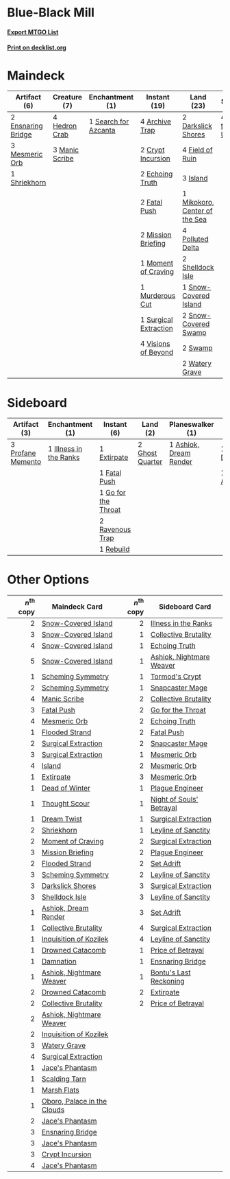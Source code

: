 # Blue-Black Mill

#### [Export MTGO List](../collection/Blue-Black%20Mill/Blue-Black%20Mill.txt)
#### [Print on decklist.org](http://decklist.org/?deckmain=4%09Archive%20Trap%0A2%09Crypt%20Incursion%0A2%09Darkslick%20Shores%0A2%09Echoing%20Truth%0A2%09Ensnaring%20Bridge%0A2%09Fatal%20Push%0A4%09Field%20of%20Ruin%0A4%09Glimpse%20the%20Unthinkable%0A4%09Hedron%20Crab%0A3%09Island%0A3%09Manic%20Scribe%0A3%09Mesmeric%20Orb%0A1%09Mikokoro,%20Center%20of%20the%20Sea%0A2%09Mission%20Briefing%0A1%09Moment%20of%20Craving%0A1%09Murderous%20Cut%0A4%09Polluted%20Delta%0A1%09Search%20for%20Azcanta%0A2%09Shelldock%20Isle%0A1%09Shriekhorn%0A1%09Snow-Covered%20Island%0A2%09Snow-Covered%20Swamp%0A1%09Surgical%20Extraction%0A2%09Swamp%0A4%09Visions%20of%20Beyond%0A2%09Watery%20Grave&deckside=1%09Ashiok,%20Dream%20Render%0A1%09Damnation%0A1%09Extirpate%0A1%09Fatal%20Push%0A2%09Ghost%20Quarter%0A1%09Go%20for%20the%20Throat%0A1%09Illness%20in%20the%20Ranks%0A3%09Profane%20Memento%0A2%09Ravenous%20Trap%0A1%09Rebuild%0A1%09Set%20Adrift)
# Maindeck

|                                        Artifact (6)                                        |                                      Creature (7)                                       |                                        Enchantment (1)                                        |                                          Instant (19)                                          |                                               Land (23)                                                |                                            Sorcery (4)                                             |
|--------------------------------------------------------------------------------------------|-----------------------------------------------------------------------------------------|-----------------------------------------------------------------------------------------------|------------------------------------------------------------------------------------------------|--------------------------------------------------------------------------------------------------------|----------------------------------------------------------------------------------------------------|
|2 [Ensnaring Bridge](http://gatherer.wizards.com/Pages/Card/Details.aspx?multiverseid=15866)|4 [Hedron Crab](http://gatherer.wizards.com/Pages/Card/Details.aspx?multiverseid=180348) |1 [Search for Azcanta](http://gatherer.wizards.com/Pages/Card/Details.aspx?multiverseid=435226)|4 [Archive Trap](http://gatherer.wizards.com/Pages/Card/Details.aspx?multiverseid=197538)       |2 [Darkslick Shores](http://gatherer.wizards.com/Pages/Card/Details.aspx?multiverseid=209400)           |4 [Glimpse the Unthinkable](http://gatherer.wizards.com/Pages/Card/Details.aspx?multiverseid=455918)|
|3 [Mesmeric Orb](http://gatherer.wizards.com/Pages/Card/Details.aspx?multiverseid=30008)    |3 [Manic Scribe](http://gatherer.wizards.com/Pages/Card/Details.aspx?multiverseid=409816)|                                                                                               |2 [Crypt Incursion](http://gatherer.wizards.com/Pages/Card/Details.aspx?multiverseid=369056)    |4 [Field of Ruin](http://gatherer.wizards.com/Pages/Card/Details.aspx?multiverseid=435415)              |                                                                                                    |
|1 [Shriekhorn](http://gatherer.wizards.com/Pages/Card/Details.aspx?multiverseid=213786)     |                                                                                         |                                                                                               |2 [Echoing Truth](http://gatherer.wizards.com/Pages/Card/Details.aspx?multiverseid=405212)      |3 [Island](http://gatherer.wizards.com/Pages/Card/Details.aspx?multiverseid=439857)                     |                                                                                                    |
|                                                                                            |                                                                                         |                                                                                               |2 [Fatal Push](http://gatherer.wizards.com/Pages/Card/Details.aspx?multiverseid=423724)         |1 [Mikokoro, Center of the Sea](http://gatherer.wizards.com/Pages/Card/Details.aspx?multiverseid=442230)|                                                                                                    |
|                                                                                            |                                                                                         |                                                                                               |2 [Mission Briefing](http://gatherer.wizards.com/Pages/Card/Details.aspx?multiverseid=452794)   |4 [Polluted Delta](http://gatherer.wizards.com/Pages/Card/Details.aspx?multiverseid=405104)             |                                                                                                    |
|                                                                                            |                                                                                         |                                                                                               |1 [Moment of Craving](http://gatherer.wizards.com/Pages/Card/Details.aspx?multiverseid=439736)  |2 [Shelldock Isle](http://gatherer.wizards.com/Pages/Card/Details.aspx?multiverseid=146178)             |                                                                                                    |
|                                                                                            |                                                                                         |                                                                                               |1 [Murderous Cut](http://gatherer.wizards.com/Pages/Card/Details.aspx?multiverseid=386613)      |1 [Snow-Covered Island](http://gatherer.wizards.com/Pages/Card/Details.aspx?multiverseid=121130)        |                                                                                                    |
|                                                                                            |                                                                                         |                                                                                               |1 [Surgical Extraction](http://gatherer.wizards.com/Pages/Card/Details.aspx?multiverseid=397706)|2 [Snow-Covered Swamp](http://gatherer.wizards.com/Pages/Card/Details.aspx?multiverseid=121256)         |                                                                                                    |
|                                                                                            |                                                                                         |                                                                                               |4 [Visions of Beyond](http://gatherer.wizards.com/Pages/Card/Details.aspx?multiverseid=220226)  |2 [Swamp](http://gatherer.wizards.com/Pages/Card/Details.aspx?multiverseid=439858)                      |                                                                                                    |
|                                                                                            |                                                                                         |                                                                                               |                                                                                                |2 [Watery Grave](http://gatherer.wizards.com/Pages/Card/Details.aspx?multiverseid=405114)               |                                                                                                    |


# Sideboard

|                                        Artifact (3)                                        |                                         Enchantment (1)                                         |                                         Instant (6)                                          |                                         Land (2)                                         |                                        Planeswalker (1)                                         |                                      Sorcery (2)                                      |
|--------------------------------------------------------------------------------------------|-------------------------------------------------------------------------------------------------|----------------------------------------------------------------------------------------------|------------------------------------------------------------------------------------------|-------------------------------------------------------------------------------------------------|---------------------------------------------------------------------------------------|
|3 [Profane Memento](http://gatherer.wizards.com/Pages/Card/Details.aspx?multiverseid=383353)|1 [Illness in the Ranks](http://gatherer.wizards.com/Pages/Card/Details.aspx?multiverseid=366354)|1 [Extirpate](http://gatherer.wizards.com/Pages/Card/Details.aspx?multiverseid=370384)        |2 [Ghost Quarter](http://gatherer.wizards.com/Pages/Card/Details.aspx?multiverseid=389534)|1 [Ashiok, Dream Render](http://gatherer.wizards.com/Pages/Card/Details.aspx?multiverseid=461155)|1 [Damnation](http://gatherer.wizards.com/Pages/Card/Details.aspx?multiverseid=425888) |
|                                                                                            |                                                                                                 |1 [Fatal Push](http://gatherer.wizards.com/Pages/Card/Details.aspx?multiverseid=423724)       |                                                                                          |                                                                                                 |1 [Set Adrift](http://gatherer.wizards.com/Pages/Card/Details.aspx?multiverseid=386661)|
|                                                                                            |                                                                                                 |1 [Go for the Throat](http://gatherer.wizards.com/Pages/Card/Details.aspx?multiverseid=433046)|                                                                                          |                                                                                                 |                                                                                       |
|                                                                                            |                                                                                                 |2 [Ravenous Trap](http://gatherer.wizards.com/Pages/Card/Details.aspx?multiverseid=197537)    |                                                                                          |                                                                                                 |                                                                                       |
|                                                                                            |                                                                                                 |1 [Rebuild](http://gatherer.wizards.com/Pages/Card/Details.aspx?multiverseid=464015)          |                                                                                          |                                                                                                 |                                                                                       |


# Other Options

|*n*<sup>th</sup> copy|                                            Maindeck Card                                            |*n*<sup>th</sup> copy|                                          Sideboard Card                                           |
|--------------------:|-----------------------------------------------------------------------------------------------------|--------------------:|---------------------------------------------------------------------------------------------------|
|                    2|[Snow-Covered Island](http://gatherer.wizards.com/Pages/Card/Details.aspx?multiverseid=121130)       |                    2|[Illness in the Ranks](http://gatherer.wizards.com/Pages/Card/Details.aspx?multiverseid=366354)    |
|                    3|[Snow-Covered Island](http://gatherer.wizards.com/Pages/Card/Details.aspx?multiverseid=121130)       |                    1|[Collective Brutality](http://gatherer.wizards.com/Pages/Card/Details.aspx?multiverseid=414380)    |
|                    4|[Snow-Covered Island](http://gatherer.wizards.com/Pages/Card/Details.aspx?multiverseid=121130)       |                    1|[Echoing Truth](http://gatherer.wizards.com/Pages/Card/Details.aspx?multiverseid=405212)           |
|                    5|[Snow-Covered Island](http://gatherer.wizards.com/Pages/Card/Details.aspx?multiverseid=121130)       |                    1|[Ashiok, Nightmare Weaver](http://gatherer.wizards.com/Pages/Card/Details.aspx?multiverseid=373500)|
|                    1|[Scheming Symmetry](http://gatherer.wizards.com/Pages/Card/Details.aspx?multiverseid=466867)         |                    1|[Tormod's Crypt](http://gatherer.wizards.com/Pages/Card/Details.aspx?multiverseid=389723)          |
|                    2|[Scheming Symmetry](http://gatherer.wizards.com/Pages/Card/Details.aspx?multiverseid=466867)         |                    1|[Snapcaster Mage](http://gatherer.wizards.com/Pages/Card/Details.aspx?multiverseid=227676)         |
|                    4|[Manic Scribe](http://gatherer.wizards.com/Pages/Card/Details.aspx?multiverseid=409816)              |                    2|[Collective Brutality](http://gatherer.wizards.com/Pages/Card/Details.aspx?multiverseid=414380)    |
|                    3|[Fatal Push](http://gatherer.wizards.com/Pages/Card/Details.aspx?multiverseid=423724)                |                    2|[Go for the Throat](http://gatherer.wizards.com/Pages/Card/Details.aspx?multiverseid=433046)       |
|                    4|[Mesmeric Orb](http://gatherer.wizards.com/Pages/Card/Details.aspx?multiverseid=30008)               |                    2|[Echoing Truth](http://gatherer.wizards.com/Pages/Card/Details.aspx?multiverseid=405212)           |
|                    1|[Flooded Strand](http://gatherer.wizards.com/Pages/Card/Details.aspx?multiverseid=405098)            |                    2|[Fatal Push](http://gatherer.wizards.com/Pages/Card/Details.aspx?multiverseid=423724)              |
|                    2|[Surgical Extraction](http://gatherer.wizards.com/Pages/Card/Details.aspx?multiverseid=397706)       |                    2|[Snapcaster Mage](http://gatherer.wizards.com/Pages/Card/Details.aspx?multiverseid=227676)         |
|                    3|[Surgical Extraction](http://gatherer.wizards.com/Pages/Card/Details.aspx?multiverseid=397706)       |                    1|[Mesmeric Orb](http://gatherer.wizards.com/Pages/Card/Details.aspx?multiverseid=30008)             |
|                    4|[Island](http://gatherer.wizards.com/Pages/Card/Details.aspx?multiverseid=439857)                    |                    2|[Mesmeric Orb](http://gatherer.wizards.com/Pages/Card/Details.aspx?multiverseid=30008)             |
|                    1|[Extirpate](http://gatherer.wizards.com/Pages/Card/Details.aspx?multiverseid=370384)                 |                    3|[Mesmeric Orb](http://gatherer.wizards.com/Pages/Card/Details.aspx?multiverseid=30008)             |
|                    1|[Dead of Winter](http://gatherer.wizards.com/Pages/Card/Details.aspx?multiverseid=464034)            |                    1|[Plague Engineer](http://gatherer.wizards.com/Pages/Card/Details.aspx?multiverseid=464049)         |
|                    1|[Thought Scour](http://gatherer.wizards.com/Pages/Card/Details.aspx?multiverseid=380203)             |                    1|[Night of Souls' Betrayal](http://gatherer.wizards.com/Pages/Card/Details.aspx?multiverseid=78991) |
|                    1|[Dream Twist](http://gatherer.wizards.com/Pages/Card/Details.aspx?multiverseid=413589)               |                    1|[Surgical Extraction](http://gatherer.wizards.com/Pages/Card/Details.aspx?multiverseid=397706)     |
|                    2|[Shriekhorn](http://gatherer.wizards.com/Pages/Card/Details.aspx?multiverseid=213786)                |                    1|[Leyline of Sanctity](http://gatherer.wizards.com/Pages/Card/Details.aspx?multiverseid=204993)     |
|                    2|[Moment of Craving](http://gatherer.wizards.com/Pages/Card/Details.aspx?multiverseid=439736)         |                    2|[Surgical Extraction](http://gatherer.wizards.com/Pages/Card/Details.aspx?multiverseid=397706)     |
|                    3|[Mission Briefing](http://gatherer.wizards.com/Pages/Card/Details.aspx?multiverseid=452794)          |                    2|[Plague Engineer](http://gatherer.wizards.com/Pages/Card/Details.aspx?multiverseid=464049)         |
|                    2|[Flooded Strand](http://gatherer.wizards.com/Pages/Card/Details.aspx?multiverseid=405098)            |                    2|[Set Adrift](http://gatherer.wizards.com/Pages/Card/Details.aspx?multiverseid=386661)              |
|                    3|[Scheming Symmetry](http://gatherer.wizards.com/Pages/Card/Details.aspx?multiverseid=466867)         |                    2|[Leyline of Sanctity](http://gatherer.wizards.com/Pages/Card/Details.aspx?multiverseid=204993)     |
|                    3|[Darkslick Shores](http://gatherer.wizards.com/Pages/Card/Details.aspx?multiverseid=209400)          |                    3|[Surgical Extraction](http://gatherer.wizards.com/Pages/Card/Details.aspx?multiverseid=397706)     |
|                    3|[Shelldock Isle](http://gatherer.wizards.com/Pages/Card/Details.aspx?multiverseid=146178)            |                    3|[Leyline of Sanctity](http://gatherer.wizards.com/Pages/Card/Details.aspx?multiverseid=204993)     |
|                    1|[Ashiok, Dream Render](http://gatherer.wizards.com/Pages/Card/Details.aspx?multiverseid=461155)      |                    3|[Set Adrift](http://gatherer.wizards.com/Pages/Card/Details.aspx?multiverseid=386661)              |
|                    1|[Collective Brutality](http://gatherer.wizards.com/Pages/Card/Details.aspx?multiverseid=414380)      |                    4|[Surgical Extraction](http://gatherer.wizards.com/Pages/Card/Details.aspx?multiverseid=397706)     |
|                    1|[Inquisition of Kozilek](http://gatherer.wizards.com/Pages/Card/Details.aspx?multiverseid=416897)    |                    4|[Leyline of Sanctity](http://gatherer.wizards.com/Pages/Card/Details.aspx?multiverseid=204993)     |
|                    1|[Drowned Catacomb](http://gatherer.wizards.com/Pages/Card/Details.aspx?multiverseid=430633)          |                    1|[Price of Betrayal](http://gatherer.wizards.com/Pages/Card/Details.aspx?multiverseid=461029)       |
|                    1|[Damnation](http://gatherer.wizards.com/Pages/Card/Details.aspx?multiverseid=425888)                 |                    1|[Ensnaring Bridge](http://gatherer.wizards.com/Pages/Card/Details.aspx?multiverseid=15866)         |
|                    1|[Ashiok, Nightmare Weaver](http://gatherer.wizards.com/Pages/Card/Details.aspx?multiverseid=373500)  |                    1|[Bontu's Last Reckoning](http://gatherer.wizards.com/Pages/Card/Details.aspx?multiverseid=430749)  |
|                    2|[Drowned Catacomb](http://gatherer.wizards.com/Pages/Card/Details.aspx?multiverseid=430633)          |                    2|[Extirpate](http://gatherer.wizards.com/Pages/Card/Details.aspx?multiverseid=370384)               |
|                    2|[Collective Brutality](http://gatherer.wizards.com/Pages/Card/Details.aspx?multiverseid=414380)      |                    2|[Price of Betrayal](http://gatherer.wizards.com/Pages/Card/Details.aspx?multiverseid=461029)       |
|                    2|[Ashiok, Nightmare Weaver](http://gatherer.wizards.com/Pages/Card/Details.aspx?multiverseid=373500)  |                     |                                                                                                   |
|                    2|[Inquisition of Kozilek](http://gatherer.wizards.com/Pages/Card/Details.aspx?multiverseid=416897)    |                     |                                                                                                   |
|                    3|[Watery Grave](http://gatherer.wizards.com/Pages/Card/Details.aspx?multiverseid=405114)              |                     |                                                                                                   |
|                    4|[Surgical Extraction](http://gatherer.wizards.com/Pages/Card/Details.aspx?multiverseid=397706)       |                     |                                                                                                   |
|                    1|[Jace's Phantasm](http://gatherer.wizards.com/Pages/Card/Details.aspx?multiverseid=380245)           |                     |                                                                                                   |
|                    1|[Scalding Tarn](http://gatherer.wizards.com/Pages/Card/Details.aspx?multiverseid=405107)             |                     |                                                                                                   |
|                    1|[Marsh Flats](http://gatherer.wizards.com/Pages/Card/Details.aspx?multiverseid=405101)               |                     |                                                                                                   |
|                    1|[Oboro, Palace in the Clouds](http://gatherer.wizards.com/Pages/Card/Details.aspx?multiverseid=74206)|                     |                                                                                                   |
|                    2|[Jace's Phantasm](http://gatherer.wizards.com/Pages/Card/Details.aspx?multiverseid=380245)           |                     |                                                                                                   |
|                    3|[Ensnaring Bridge](http://gatherer.wizards.com/Pages/Card/Details.aspx?multiverseid=15866)           |                     |                                                                                                   |
|                    3|[Jace's Phantasm](http://gatherer.wizards.com/Pages/Card/Details.aspx?multiverseid=380245)           |                     |                                                                                                   |
|                    3|[Crypt Incursion](http://gatherer.wizards.com/Pages/Card/Details.aspx?multiverseid=369056)           |                     |                                                                                                   |
|                    4|[Jace's Phantasm](http://gatherer.wizards.com/Pages/Card/Details.aspx?multiverseid=380245)           |                     |                                                                                                   |

